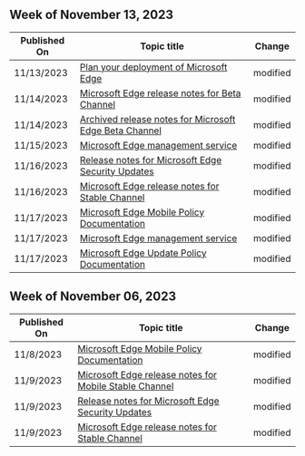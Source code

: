 <!-- This file is generated automatically each week. Changes made to this file will be overwritten.-->



## Week of November 13, 2023


| Published On |Topic title | Change |
|------|------------|--------|
| 11/13/2023 | [Plan your deployment of Microsoft Edge](/DeployEdge/deploy-edge-plan-deployment) | modified |
| 11/14/2023 | [Microsoft Edge release notes for Beta Channel](/DeployEdge/microsoft-edge-relnote-beta-channel) | modified |
| 11/14/2023 | [Archived release notes for Microsoft Edge Beta Channel](/DeployEdge/microsoft-edge-relnote-archive-beta-channel) | modified |
| 11/15/2023 | [Microsoft Edge management service](/DeployEdge/microsoft-edge-management-service) | modified |
| 11/16/2023 | [Release notes for Microsoft Edge Security Updates](/DeployEdge/microsoft-edge-relnotes-security) | modified |
| 11/16/2023 | [Microsoft Edge release notes for Stable Channel](/DeployEdge/microsoft-edge-relnote-stable-channel) | modified |
| 11/17/2023 | [Microsoft Edge Mobile Policy Documentation](/DeployEdge/microsoft-edge-mobile-policies) | modified |
| 11/17/2023 | [Microsoft Edge management service](/DeployEdge/microsoft-edge-management-service) | modified |
| 11/17/2023 | [Microsoft Edge Update Policy Documentation](/DeployEdge/microsoft-edge-update-policies) | modified |


## Week of November 06, 2023


| Published On |Topic title | Change |
|------|------------|--------|
| 11/8/2023 | [Microsoft Edge Mobile Policy Documentation](/DeployEdge/microsoft-edge-mobile-policies) | modified |
| 11/9/2023 | [Microsoft Edge release notes for Mobile Stable Channel](/DeployEdge/microsoft-edge-relnote-mobile-stable-channel) | modified |
| 11/9/2023 | [Release notes for Microsoft Edge Security Updates](/DeployEdge/microsoft-edge-relnotes-security) | modified |
| 11/9/2023 | [Microsoft Edge release notes for Stable Channel](/DeployEdge/microsoft-edge-relnote-stable-channel) | modified |
